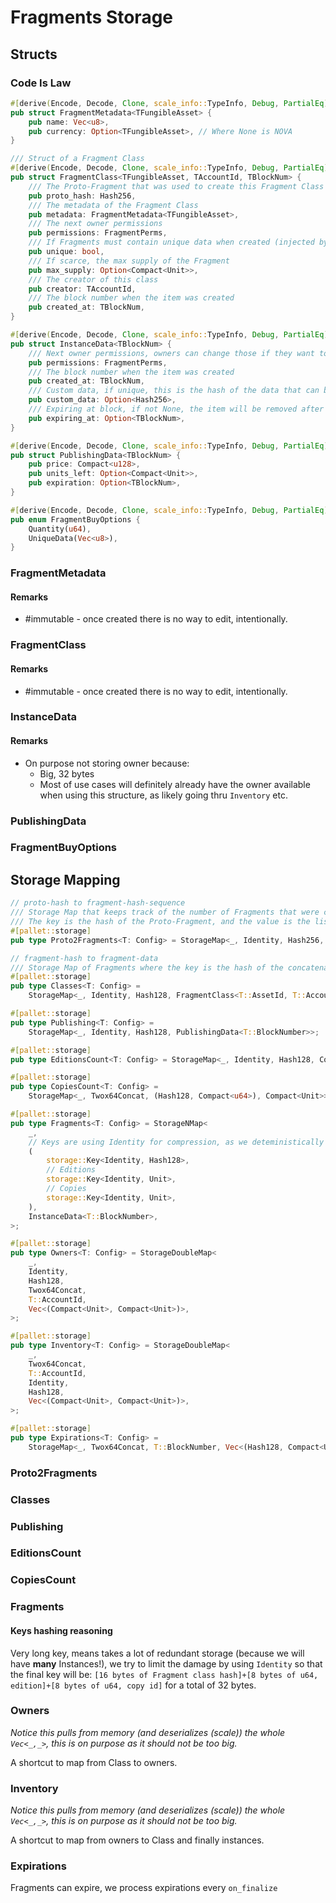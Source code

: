 # Fragments Storage
## Structs
### Code Is Law
```rust
#[derive(Encode, Decode, Clone, scale_info::TypeInfo, Debug, PartialEq)]
pub struct FragmentMetadata<TFungibleAsset> {
	pub name: Vec<u8>,
	pub currency: Option<TFungibleAsset>, // Where None is NOVA
}

/// Struct of a Fragment Class
#[derive(Encode, Decode, Clone, scale_info::TypeInfo, Debug, PartialEq)]
pub struct FragmentClass<TFungibleAsset, TAccountId, TBlockNum> {
	/// The Proto-Fragment that was used to create this Fragment Class
	pub proto_hash: Hash256,
	/// The metadata of the Fragment Class
	pub metadata: FragmentMetadata<TFungibleAsset>,
	/// The next owner permissions
	pub permissions: FragmentPerms,
	/// If Fragments must contain unique data when created (injected by buyers, validated by the system)
	pub unique: bool,
	/// If scarce, the max supply of the Fragment
	pub max_supply: Option<Compact<Unit>>,
	/// The creator of this class
	pub creator: TAccountId,
	/// The block number when the item was created
	pub created_at: TBlockNum,
}

#[derive(Encode, Decode, Clone, scale_info::TypeInfo, Debug, PartialEq)]
pub struct InstanceData<TBlockNum> {
	/// Next owner permissions, owners can change those if they want to more restrictive ones, never more permissive
	pub permissions: FragmentPerms,
	/// The block number when the item was created
	pub created_at: TBlockNum,
	/// Custom data, if unique, this is the hash of the data that can be fetched using bitswap directly on our nodes
	pub custom_data: Option<Hash256>,
	/// Expiring at block, if not None, the item will be removed after this date
	pub expiring_at: Option<TBlockNum>,
}

#[derive(Encode, Decode, Clone, scale_info::TypeInfo, Debug, PartialEq)]
pub struct PublishingData<TBlockNum> {
	pub price: Compact<u128>,
	pub units_left: Option<Compact<Unit>>,
	pub expiration: Option<TBlockNum>,
}

#[derive(Encode, Decode, Clone, scale_info::TypeInfo, Debug, PartialEq)]
pub enum FragmentBuyOptions {
	Quantity(u64),
	UniqueData(Vec<u8>),
}
```
### FragmentMetadata
#### Remarks
* #immutable - once created there is no way to edit, intentionally.
### FragmentClass
#### Remarks
* #immutable - once created there is no way to edit, intentionally.
### InstanceData
#### Remarks
* On purpose not storing owner because:
  * Big, 32 bytes
  * Most of use cases will definitely already have the owner available when using this structure, as likely going thru `Inventory` etc.
### PublishingData
### FragmentBuyOptions
## Storage Mapping
```rust
// proto-hash to fragment-hash-sequence
/// Storage Map that keeps track of the number of Fragments that were created using a Proto-Fragment.
/// The key is the hash of the Proto-Fragment, and the value is the list of hash of the Fragments
#[pallet::storage]
pub type Proto2Fragments<T: Config> = StorageMap<_, Identity, Hash256, Vec<Hash128>>;

// fragment-hash to fragment-data
/// Storage Map of Fragments where the key is the hash of the concatenation of its corresponding Proto-Fragment and the name of the Fragment, and the value is the Fragment struct of the Fragment
#[pallet::storage]
pub type Classes<T: Config> =
	StorageMap<_, Identity, Hash128, FragmentClass<T::AssetId, T::AccountId>>;

#[pallet::storage]
pub type Publishing<T: Config> =
	StorageMap<_, Identity, Hash128, PublishingData<T::BlockNumber>>;

#[pallet::storage]
pub type EditionsCount<T: Config> = StorageMap<_, Identity, Hash128, Compact<Unit>>;

#[pallet::storage]
pub type CopiesCount<T: Config> =
	StorageMap<_, Twox64Concat, (Hash128, Compact<u64>), Compact<Unit>>;

#[pallet::storage]
pub type Fragments<T: Config> = StorageNMap<
	_,
	// Keys are using Identity for compression, as we deteministically create fragments
	(
		storage::Key<Identity, Hash128>,
		// Editions
		storage::Key<Identity, Unit>,
		// Copies
		storage::Key<Identity, Unit>,
	),
	InstanceData<T::BlockNumber>,
>;

#[pallet::storage]
pub type Owners<T: Config> = StorageDoubleMap<
	_,
	Identity,
	Hash128,
	Twox64Concat,
	T::AccountId,
	Vec<(Compact<Unit>, Compact<Unit>)>,
>;

#[pallet::storage]
pub type Inventory<T: Config> = StorageDoubleMap<
	_,
	Twox64Concat,
	T::AccountId,
	Identity,
	Hash128,
	Vec<(Compact<Unit>, Compact<Unit>)>,
>;

#[pallet::storage]
pub type Expirations<T: Config> =
	StorageMap<_, Twox64Concat, T::BlockNumber, Vec<(Hash128, Compact<Unit>, Compact<Unit>)>>;
```
### Proto2Fragments
### Classes
### Publishing
### EditionsCount
### CopiesCount
### Fragments
#### Keys hashing reasoning
Very long key, means takes a lot of redundant storage (because we will have **many** Instances!), we try to limit the  damage by using `Identity` so that the final key will be:
`[16 bytes of Fragment class hash]+[8 bytes of u64, edition]+[8 bytes of u64, copy id]` for a total of 32 bytes.
### Owners
*Notice this pulls from memory (and deserializes (scale)) the whole `Vec<_,_>`, this is on purpose as it should not be too big.*

A shortcut to map from Class to owners.
### Inventory
*Notice this pulls from memory (and deserializes (scale)) the whole `Vec<_,_>`, this is on purpose as it should not be too big.*

A shortcut to map from owners to Class and finally instances.
### Expirations
Fragments can expire, we process expirations every `on_finalize`
